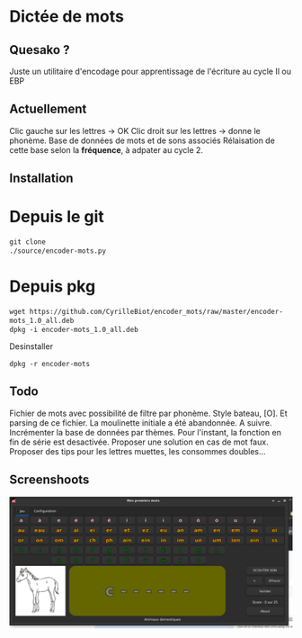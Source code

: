 # Dictée de mots

## Quesako ?

Juste un utilitaire d'encodage pour apprentissage de l'écriture au cycle II ou EBP

## Actuellement
Clic gauche sur les lettres -> OK
Clic droit sur les lettres -> donne le phonème.
Base de données de mots et de sons associés
Rélaisation de cette base selon la **fréquence**, à adpater au cycle 2.

## Installation

# Depuis le git

```
git clone
./source/encoder-mots.py
```


# Depuis pkg

```
wget https://github.com/CyrilleBiot/encoder_mots/raw/master/encoder-mots_1.0_all.deb
dpkg -i encoder-mots_1.0_all.deb
```

Desinstaller

```
dpkg -r encoder-mots
```

## Todo
Fichier de mots avec possibilité de filtre par phonème. Style
bateau, [O]. Et parsing de ce fichier. La moulinette initiale a été abandonnée. A suivre.
Incrémenter la base de données par thèmes.
Pour l'instant, la fonction en fin de série est desactivée.
Proposer une solution en cas de mot faux.
Proposer des tips pour les lettres muettes, les consommes doubles...


## Screenshoots

![screenshoot](./screenshoot001.png)
